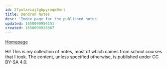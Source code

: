 ```yaml
---
id: 27potxecaj3gbpyrnqm9mrl
title: Dendron Notes
desc: 'Index page for the published notes'
updated: 1650090956151
created: 1650090928867
---
```



[Homepage](https://jirawut.com)

Hi! This is my collection of notes, most of which cames from school courses that I took. The content, unless specified otherwise, is published under CC BY-SA 4.0.

